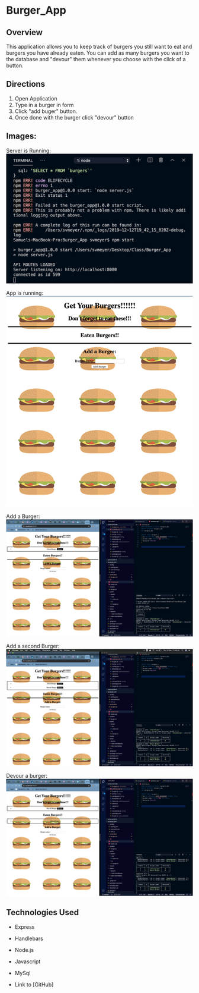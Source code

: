 # Burger_App

## Overview
  This application allows you to keep track of burgers you still want to eat and burgers you have already eaten. You can add as many burgers you want to the database and "devour" them whenever you choose with the click of a button.

## Directions
  1. Open Application
  2. Type in a burger in form
  3. Click "add buger" button.
  4. Once done with the burger click "devour" button

## Images:
  Server is Running:
  ![](public/assets/images/serverrunning.png)
  
  App is running:
  ![](public/assets/images/apprunning.png)

  Add a Burger:
  ![](public/assets/images/addburger.png)

  Add a second Burger:
  ![](public/assets/images/addsecondburger.png)

  Devour a burger:
  ![](public/assets/images/deleteburger.png)

## Technologies Used
  - Express
  - Handlebars
  - Node.js
  - Javascript
  - MySql

  - Link to [GitHub] 